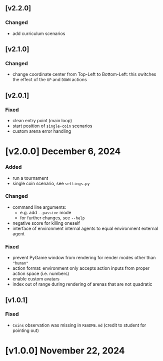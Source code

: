 
## [v2.2.0]
### Changed
- add curriculum scenarios

## [v2.1.0]
### Changed
- change coordinate center from Top-Left to Bottom-Left: this switches the effect of the ```UP``` and ```DOWN``` actions

## [v2.0.1]
### Fixed
- clean entry point (main loop)
- start position of ```single-coin``` scenarios
- custom arena error handling

# [v2.0.0] December 6, 2024
### Added
- run a tournament
- single coin scenario, see ```settings.py```
### Changed
- command line arguments:
    - e.g. add ```--passive``` mode
    - for further changes, see ```--help```
- negative score for killing oneself
- interface of environment internal agents to equal environment external agent
### Fixed
- prevent PyGame window from rendering for render modes other than ```"human"```
- action format: environment only accepts action inputs from proper action space (i.e. numbers)
- enable custom avatars
- index out of range during rendering of arenas that are not quadratic

## [v1.0.1]
### Fixed
- ```Coins``` observation was missing in ```README.md``` (credit to student for pointing out)


# [v1.0.0] November 22, 2024